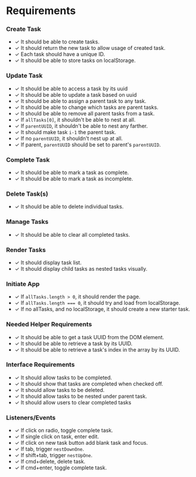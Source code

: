# Requirements

### Create Task
- ✓ It should be able to create tasks.
- ✓ It should return the new task to allow usage of created task.
- ✓ Each task should have a unique ID.
- ✓ It should be able to store tasks on localStorage.

### Update Task
- ✓ It should be able to access a task by its uuid
- ✓ It should be able to update a task based on uuid
- ✓ It should be able to assign a parent task to any task.
- ✓ It should be able to change which tasks are parent tasks.
- ✓ It should be able to remove all parent tasks from a task.
- ✓ If `allTasks[0]`, it shouldn't be able to nest at all.
- ✓ If `parentUUID`, it shouldn't be able to nest any farther.
- ✓ It should make task `i-1` the parent task.
- ✓ If no `parentUUID`, it shouldn't nest up at all.
- ✓ If parent, `parentUUID` should be set to parent's `parentUUID`.

### Complete Task
- ✓ It should be able to mark a task as complete.
- ✓ It should be able to mark a task as incomplete.

### Delete Task(s)
- ✓ It should be able to delete individual tasks.

### Manage Tasks
- ✓ It should be able to clear all completed tasks.

### Render Tasks
- ✓ It should display task list.
- ✓ It should display child tasks as nested tasks visually.

### Initiate App
- ✓ If `allTasks.length > 0`, it should render the page.
- ✓ If `allTasks.length === 0`, it should try and load from localStorage.
- ✓ If no allTasks, and no localStorage, it should create a new starter task.

### Needed Helper Requirements
- ✓ It should be able to get a task UUID from the DOM element.
- ✓ It should be able to retrieve a task by its UUID.
- ✓ It should be able to retrieve a task's index in the array by its UUID.
<!-- it needs more here. Keep the Helpers tested and accountable -->

### Interface Requirements
- ✓ It should allow tasks to be completed.
- ✓ It should show that tasks are completed when checked off. 
- ✓ It should allow tasks to be deleted.
- ✓ It should allow tasks to be nested under parent task.
- ✓ It should allow users to clear completed tasks

### Listeners/Events
- ✓ If click on radio, toggle complete task.
- ✓ If single click on task, enter edit.
- ✓ If click on new task button add blank task and focus.
- ✓ If tab, trigger `nestDownOne`. 
- ✓ If shift+tab, trigger `nestUpOne`.
- ✓ If cmd+delete, delete task.
- ✓ If cmd+enter, toggle complete task.